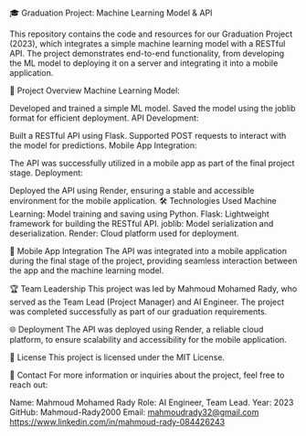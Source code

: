 🎓 Graduation Project: Machine Learning Model & API

This repository contains the code and resources for our Graduation Project (2023), which integrates a simple machine learning model with a RESTful API. The project demonstrates end-to-end functionality, from developing the ML model to deploying it on a server and integrating it into a mobile application.

🚀 Project Overview
Machine Learning Model:

Developed and trained a simple ML model.
Saved the model using the joblib format for efficient deployment.
API Development:

Built a RESTful API using Flask.
Supported POST requests to interact with the model for predictions.
Mobile App Integration:

The API was successfully utilized in a mobile app as part of the final project stage.
Deployment:

Deployed the API using Render, ensuring a stable and accessible environment for the mobile application.
🛠️ Technologies Used
Machine Learning: Model training and saving using Python.
Flask: Lightweight framework for building the RESTful API.
joblib: Model serialization and deserialization.
Render: Cloud platform used for deployment.

📱 Mobile App Integration
The API was integrated into a mobile application during the final stage of the project, providing seamless interaction between the app and the machine learning model.

🏆 Team Leadership
This project was led by Mahmoud Mohamed Rady, who served as the Team Lead (Project Manager) and AI Engineer. The project was completed successfully as part of our graduation requirements.

🌐 Deployment
The API was deployed using Render, a reliable cloud platform, to ensure scalability and accessibility for the mobile application.

📜 License
This project is licensed under the MIT License.

🤝 Contact
For more information or inquiries about the project, feel free to reach out:

Name: Mahmoud Mohamed Rady
Role: AI Engineer, Team Lead.
Year: 2023
GitHub: Mahmoud-Rady2000
Email: mahmoudrady32@gmail.com
https://www.linkedin.com/in/mahmoud-rady-084426243
